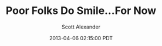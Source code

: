 ---
layout: podcast
title: "Poor Folks Do Smile…For Now"
author: Scott Alexander
description: https://slatestarcodex.com/2013/04/06/poor-folks-do-smile-for-now/
date: 2013-04-06 02:15:00 PDT
length: 3070385
duration: 767
guid: poor-folks-do-smile-for-now
---